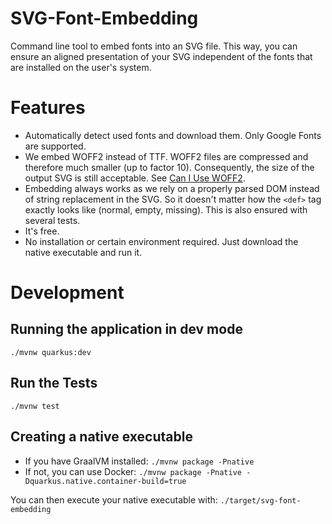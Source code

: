 # SVG-Font-Embedding

Command line tool to embed fonts into an SVG file. This way, you can ensure an aligned presentation of your SVG independent of the fonts that are installed on the user's system. 

# Features

- Automatically detect used fonts and download them. Only Google Fonts are supported.
- We embed WOFF2 instead of TTF. WOFF2 files are compressed and therefore much smaller (up to factor 10). Consequently, the size of the output SVG is still acceptable. See [Can I Use WOFF2](https://caniuse.com/#search=woff2).
- Embedding always works as we rely on a properly parsed DOM instead of string replacement in the SVG. So it doesn't matter how the `<def>` tag exactly looks like (normal, empty, missing). This is also ensured with several tests.
- It's free.
- No installation or certain environment required. Just download the native executable and run it.

# Development

## Running the application in dev mode

```
./mvnw quarkus:dev
```

## Run the Tests

```
./mvnw test
```

## Creating a native executable

- If you have GraalVM installed: `./mvnw package -Pnative`
- If not, you can use Docker: `./mvnw package -Pnative -Dquarkus.native.container-build=true`

You can then execute your native executable with: `./target/svg-font-embedding`
